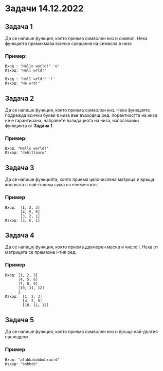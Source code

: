 # Задачи 14.12.2022

## Задача 1
Да се напише функция, която приема символен низ и символ. Нека функцията премахмава всички срещания на символа в низа

### Пример:
    Вход : "Hello world!" 'o'
    Изход: "Hell wrld!"

    Вход : "Hell wrld!" 'l'
    Изход: "He wrd!"

## Задача 2
Да се напише функция, която приема символен низ. Нека функцията подрежда всички букви в низа във възходящ ред. Коректността на низа не е гарантирана, направете валидацията на низа, използвайки функцията от **Задача 1**.

### Пример:
    Вход: "Hello world!"
    Изход: "dehllloorw"

## Задача 3
Да се напише функцията, която приема целочислена матрица и връща колоната с най-голяма сума на елементите.

### Пример
    Вход:  [1, 2, 3]
           [4, 5, 6]
           [3, 2, 1]
    Изход: [3, 6, 1]               

## Задача 4
Да се напише функция, която приема двумерен масив и число i. Нека от матрицата се премахне i-тия ред.

### Пример
    Вход: [1, 2, 3]
          [4, 5, 6]
          [7, 8, 9]
          [10, 11, 12]
          2
    Изход:  [1, 2, 3]
            [4, 5, 6]
            [10, 11, 12]       


## Задача 5
Да се напише функция, която приема символен низ и връща най-дългия палиндром.

### Пример
    Вход: "alabbabobbobracrd"
    Изход: "bobbob"

    




